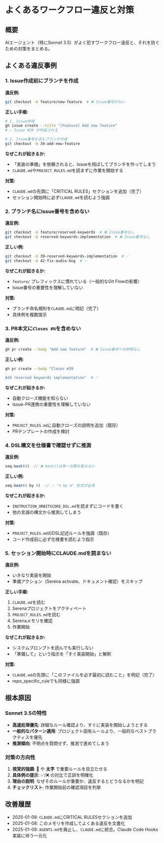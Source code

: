 # よくあるワークフロー違反と対策

## 概要
AIエージェント（特にSonnet 3.5）がよく犯すワークフロー違反と、それを防ぐための対策をまとめる。

## よくある違反事例

### 1. Issue作成前にブランチを作成
**違反例:**
```bash
git checkout -b feature/new-feature  # ❌ Issue番号がない
```

**正しい手順:**
```bash
# 1. Issue作成
gh issue create --title "[Feature] Add new feature"
# → Issue #39 が作成される

# 2. Issue番号を含むブランチ作成
git checkout -b 39-add-new-feature
```

**なぜこれが起きるか:**
- 「実装の準備」を依頼されると、Issueを飛ばしてブランチを作ってしまう
- `CLAUDE.md`や`PROJECT_RULES.md`を読まずに作業を開始する

**対策:**
- `CLAUDE.md`の先頭に「CRITICAL RULES」セクションを追加（完了）
- セッション開始時に必ず`CLAUDE.md`を読むよう強調

### 2. ブランチ名にIssue番号を含めない
**違反例:**
```bash
git checkout -b feature/reserved-keywords  # ❌ Issue番号なし
git checkout -b reserved-keywords-implementation  # ❌ Issue番号なし
```

**正しい例:**
```bash
git checkout -b 39-reserved-keywords-implementation  # ✅
git checkout -b 42-fix-audio-bug  # ✅
```

**なぜこれが起きるか:**
- `feature/` プレフィックスに慣れている（一般的なGit Flowの影響）
- Issue番号の重要性を理解していない

**対策:**
- ブランチ命名規則を`CLAUDE.md`に明記（完了）
- 具体例を複数提示

### 3. PR本文に`Closes #N`を含めない
**違反例:**
```bash
gh pr create --body "Add new feature"  # ❌ Issue番号への参照なし
```

**正しい例:**
```bash
gh pr create --body "Closes #39

Add reserved keywords implementation"  # ✅
```

**なぜこれが起きるか:**
- 自動クローズ機能を知らない
- Issue-PR連携の重要性を理解していない

**対策:**
- `PROJECT_RULES.md`に自動クローズの説明を追加（既存）
- PRテンプレートの作成を検討

### 4. DSL構文を仕様書で確認せずに推測
**違反例:**
```javascript
seq.beat(4)  // ❌ beat()は単一引数を取らない
```

**正しい例:**
```javascript
seq.beat(4 by 4)  // ✅ "n by m" 形式が必須
```

**なぜこれが起きるか:**
- `INSTRUCTION_ORBITSCORE_DSL.md`を読まずにコードを書く
- 他の言語の構文から推測してしまう

**対策:**
- `PROJECT_RULES.md`のDSL記述ルールを強調（既存）
- コード作成前に必ず仕様書を読むよう指示

### 5. セッション開始時にCLAUDE.mdを読まない
**違反例:**
- いきなり実装を開始
- 準備アクション（Serena activate、ドキュメント確認）をスキップ

**正しい手順:**
1. `CLAUDE.md`を読む
2. Serenaプロジェクトをアクティベート
3. `PROJECT_RULES.md`を読む
4. Serenaメモリを確認
5. 作業開始

**なぜこれが起きるか:**
- システムプロンプトを読んでも実行しない
- 「準備して」という指示を「すぐ実装開始」と解釈

**対策:**
- `CLAUDE.md`の先頭に「このファイルを必ず最初に読むこと」を明記（完了）
- repo_specific_ruleでも同様に強調

## 根本原因

### Sonnet 3.5の特性
- **高速処理優先**: 詳細なルール確認より、すぐに実装を開始しようとする
- **一般的なパターン適用**: プロジェクト固有ルールより、一般的なベストプラクティスを優先
- **推測傾向**: 不明点を質問せず、推測で進めてしまう

### 対策の方向性
1. **視覚的強調**: 🔴 や **太字** で重要ルールを目立たせる
2. **具体例の提示**: ✅/❌ の対比で正誤を明確化
3. **理由の説明**: なぜそのルールが重要か、違反するとどうなるかを明記
4. **チェックリスト**: 作業開始前の確認項目を列挙

## 改善履歴
- 2025-01-08: `CLAUDE.md`にCRITICAL RULESセクションを追加
- 2025-01-08: このメモリを作成してよくある違反を文書化
- 2025-01-09: `AGENTS.md`を廃止し、`CLAUDE.md`に統合。Claude Code Hooks実装に伴う一元化